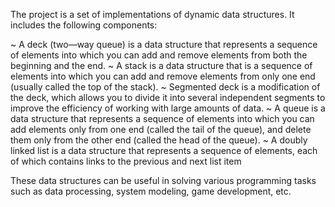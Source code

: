 The project is a set of implementations of dynamic data structures. It includes the following components:

~ A deck (two—way queue) is a data structure that represents a sequence of elements into which you can add and remove elements from both the beginning and the end. ~ A stack is a data structure that is a sequence of elements into which you can add and remove elements from only one end (usually called the top of the stack). ~ Segmented deck is a modification of the deck, which allows you to divide it into several independent segments to improve the efficiency of working with large amounts of data. ~ A queue is a data structure that represents a sequence of elements into which you can add elements only from one end (called the tail of the queue), and delete them only from the other end (called the head of the queue). ~ A doubly linked list is a data structure that represents a sequence of elements, each of which contains links to the previous and next list item

These data structures can be useful in solving various programming tasks such as data processing, system modeling, game development, etc.
